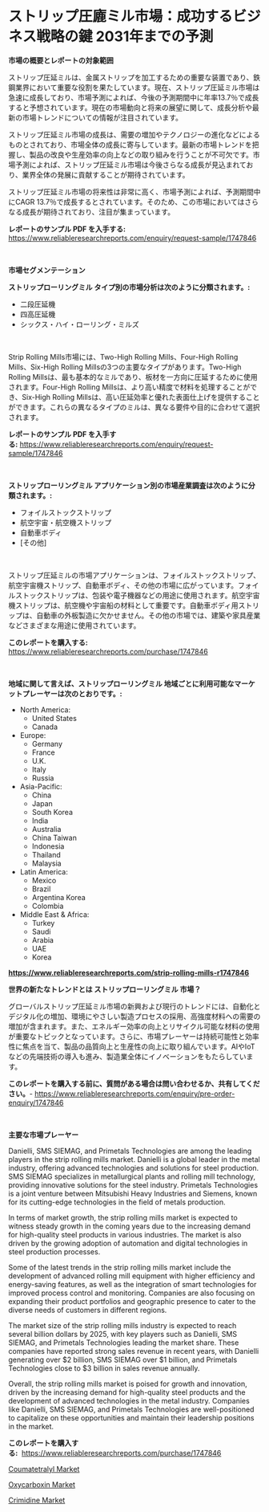 <p><h1>ストリップ圧廘ミル市場：成功するビジネス戦略の鍵 2031年までの予測</h1></p><p><strong>市場の概要とレポートの対象範囲</strong></p>
<p><p>ストリップ圧延ミルは、金属ストリップを加工するための重要な装置であり、鉄鋼業界において重要な役割を果たしています。現在、ストリップ圧延ミル市場は急速に成長しており、市場予測によれば、今後の予測期間中に年率13.7％で成長すると予想されています。現在の市場動向と将来の展望に関して、成長分析や最新の市場トレンドについての情報が注目されています。</p><p>ストリップ圧延ミル市場の成長は、需要の増加やテクノロジーの進化などによるものとされており、市場全体の成長に寄与しています。最新の市場トレンドを把握し、製品の改良や生産効率の向上などの取り組みを行うことが不可欠です。市場予測によれば、ストリップ圧延ミル市場は今後さらなる成長が見込まれており、業界全体の発展に貢献することが期待されています。</p><p>ストリップ圧延ミル市場の将来性は非常に高く、市場予測によれば、予測期間中にCAGR 13.7％で成長するとされています。そのため、この市場においてはさらなる成長が期待されており、注目が集まっています。</p></p>
<p><strong>レポートのサンプル PDF を入手する:</strong> <a href="https://www.reliableresearchreports.com/enquiry/request-sample/1747846">https://www.reliableresearchreports.com/enquiry/request-sample/1747846</a></p>
<p>&nbsp;</p>
<p><strong>市場セグメンテーション</strong></p>
<p><strong>ストリップローリングミル タイプ別の市場分析は次のように分類されます。:</strong></p>
<p><ul><li>二段圧延機</li><li>四高圧延機</li><li>シックス・ハイ・ローリング・ミルズ</li></ul></p>
<p>&nbsp;</p>
<p><p>Strip Rolling Mills市場には、Two-High Rolling Mills、Four-High Rolling Mills、Six-High Rolling Millsの3つの主要なタイプがあります。Two-High Rolling Millsは、最も基本的なミルであり、板材を一方向に圧延するために使用されます。Four-High Rolling Millsは、より高い精度で材料を処理することができ、Six-High Rolling Millsは、高い圧延効率と優れた表面仕上げを提供することができます。これらの異なるタイプのミルは、異なる要件や目的に合わせて選択されます。</p></p>
<p><strong>レポートのサンプル PDF を入手する:</strong>&nbsp;<a href="https://www.reliableresearchreports.com/enquiry/request-sample/1747846">https://www.reliableresearchreports.com/enquiry/request-sample/1747846</a></p>
<p>&nbsp;</p>
<p><strong> ストリップローリングミル アプリケーション別の市場産業調査は次のように分類されます。:</strong></p>
<p><ul><li>フォイルストックストリップ</li><li>航空宇宙・航空機ストリップ</li><li>自動車ボディ</li><li>[その他]</li></ul></p>
<p>&nbsp;</p>
<p><p>ストリップ圧延ミルの市場アプリケーションは、フォイルストックストリップ、航空宇宙機ストリップ、自動車ボディ、その他の市場に広がっています。フォイルストックストリップは、包装や電子機器などの用途に使用されます。航空宇宙機ストリップは、航空機や宇宙船の材料として重要です。自動車ボディ用ストリップは、自動車の外板製造に欠かせません。その他の市場では、建築や家具産業などさまざまな用途に使用されています。</p></p>
<p><strong>このレポートを購入する:</strong>&nbsp; <a href="https://www.reliableresearchreports.com/purchase/1747846">https://www.reliableresearchreports.com/purchase/1747846</a></p>
<p>&nbsp;</p>
<p><strong>地域に関して言えば、ストリップローリングミル 地域ごとに利用可能なマーケットプレーヤーは次のとおりです。:</strong></p>
<p><ul>
    <li>
        North America:
        <ul>
            <li>United States</li>
            <li>Canada</li>
        </ul>
    </li>
    <li>
        Europe:
        <ul>
            <li>Germany</li>
            <li>France</li>
            <li>U.K.</li>
            <li>Italy</li>
            <li>Russia</li>
        </ul>
    </li>
    <li>
        Asia-Pacific:
        <ul>
            <li>China</li>
            <li>Japan</li>
            <li>South Korea</li>
            <li>India</li>
            <li>Australia</li>
            <li>China Taiwan</li>
            <li>Indonesia</li>
            <li>Thailand</li>
            <li>Malaysia</li>
        </ul>
    </li>
    <li>
        Latin America:
        <ul>
            <li>Mexico</li>
            <li>Brazil</li>
            <li>Argentina Korea</li>
            <li>Colombia</li>
        </ul>
    </li>
    <li>
        Middle East & Africa:
        <ul>
            <li>Turkey</li>
            <li>Saudi</li>
            <li>Arabia</li>
            <li>UAE</li>
            <li>Korea</li>
        </ul>
    </li>
    </ul></p>
<p><strong><a href="https://www.reliableresearchreports.com/strip-rolling-mills-r1747846">https://www.reliableresearchreports.com/strip-rolling-mills-r1747846</a></strong>&nbsp;</p>
<p><strong>世界の新たなトレンドとは ストリップローリングミル 市場？</strong></p>
<p><p>グローバルストリップ圧延ミル市場の新興および現行のトレンドには、自動化とデジタル化の増加、環境にやさしい製造プロセスの採用、高強度材料への需要の増加が含まれます。また、エネルギー効率の向上とリサイクル可能な材料の使用が重要なトピックとなっています。さらに、市場プレーヤーは持続可能性と効率性に焦点を当て、製品の品質向上と生産性の向上に取り組んでいます。AIやIoTなどの先端技術の導入も進み、製造業全体にイノベーションをもたらしています。</p></p>
<p><strong>このレポートを購入する前に、質問がある場合は問い合わせるか、共有してください。</strong>- <a href="https://www.reliableresearchreports.com/enquiry/pre-order-enquiry/1747846">https://www.reliableresearchreports.com/enquiry/pre-order-enquiry/1747846</a></p>
<p>&nbsp;</p>
<p><strong>主要な市場プレーヤー</strong></p>
<p><p>Danielli, SMS SIEMAG, and Primetals Technologies are among the leading players in the strip rolling mills market. Danielli is a global leader in the metal industry, offering advanced technologies and solutions for steel production. SMS SIEMAG specializes in metallurgical plants and rolling mill technology, providing innovative solutions for the steel industry. Primetals Technologies is a joint venture between Mitsubishi Heavy Industries and Siemens, known for its cutting-edge technologies in the field of metals production.</p><p>In terms of market growth, the strip rolling mills market is expected to witness steady growth in the coming years due to the increasing demand for high-quality steel products in various industries. The market is also driven by the growing adoption of automation and digital technologies in steel production processes.</p><p>Some of the latest trends in the strip rolling mills market include the development of advanced rolling mill equipment with higher efficiency and energy-saving features, as well as the integration of smart technologies for improved process control and monitoring. Companies are also focusing on expanding their product portfolios and geographic presence to cater to the diverse needs of customers in different regions.</p><p>The market size of the strip rolling mills industry is expected to reach several billion dollars by 2025, with key players such as Danielli, SMS SIEMAG, and Primetals Technologies leading the market share. These companies have reported strong sales revenue in recent years, with Danielli generating over $2 billion, SMS SIEMAG over $1 billion, and Primetals Technologies close to $3 billion in sales revenue annually.</p><p>Overall, the strip rolling mills market is poised for growth and innovation, driven by the increasing demand for high-quality steel products and the development of advanced technologies in the metal industry. Companies like Danielli, SMS SIEMAG, and Primetals Technologies are well-positioned to capitalize on these opportunities and maintain their leadership positions in the market.</p></p>
<p><strong>このレポートを購入する:</strong>&nbsp;&nbsp;<a href="https://www.reliableresearchreports.com/purchase/1747846">https://www.reliableresearchreports.com/purchase/1747846</a></p>
<p><p><a href="https://www.linkedin.com/pulse/coumatetralyl-market-provides-detailed-segmentation-based-type-y9yhe?trackingId=0W7TfXe3Ck6uQREaBa2ITA%3D%3D">Coumatetralyl Market</a></p><p><a href="https://www.linkedin.com/pulse/oxycarboxin-market-size-growth-outlook-from-2024-2031-projecting-2xe6f?trackingId=YUoBaPxlCPEYtuB5XCsROQ%3D%3D">Oxycarboxin Market</a></p><p><a href="https://www.linkedin.com/pulse/crimidine-market-insights-players-forecast-till-2031-firmotion-2waze?trackingId=YEkXdWo2ZepzlqPkAW2IAA%3D%3D">Crimidine Market</a></p></p>